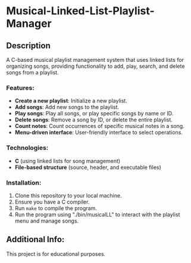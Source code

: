 # Musical-Linked-List-Playlist-Manager

## Description
A C-based musical playlist management system that uses linked lists for organizing songs, providing functionality to add, play, search, and delete songs from a playlist.

### Features:
- **Create a new playlist**: Initialize a new playlist.
- **Add songs**: Add new songs to the playlist.
- **Play songs**: Play all songs, or play specific songs by name or ID.
- **Delete songs**: Remove a song by ID, or delete the entire playlist.
- **Count notes**: Count occurrences of specific musical notes in a song.
- **Menu-driven interface**: User-friendly interface to select operations.

### Technologies:
- **C** (using linked lists for song management)
- **File-based structure** (source, header, and executable files)

### Installation:
1. Clone this repository to your local machine.
2. Ensure you have a C compiler.
3. Run `make` to compile the program.
4. Run the program using "./bin/musicalLL" to interact with the playlist menu and manage songs.

## Additional Info:
This project is for educational purposes.

